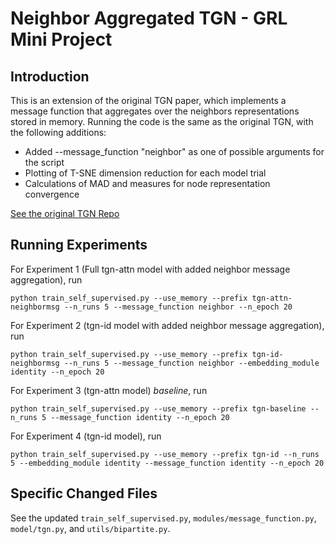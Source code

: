 # Neighbor Aggregated TGN - GRL Mini Project

## Introduction

This is an extension of the original TGN paper, which implements a message function that aggregates over the neighbors representations stored in memory. Running the code is the same as the original TGN, with the following additions:

- Added --message_function "neighbor" as one of possible arguments for the script
- Plotting of T-SNE dimension reduction for each model trial
- Calculations of MAD and measures for node representation convergence

[See the original TGN Repo](https://github.com/twitter-research/tgn)

## Running Experiments

For Experiment 1 (Full tgn-attn model with added neighbor message aggregation), run
```
python train_self_supervised.py --use_memory --prefix tgn-attn-neighbormsg --n_runs 5 --message_function neighbor --n_epoch 20
```

For Experiment 2 (tgn-id model with added neighbor message aggregation), run
```
python train_self_supervised.py --use_memory --prefix tgn-id-neighbormsg --n_runs 5 --message_function neighbor --embedding_module identity --n_epoch 20
```

For Experiment 3 (tgn-attn model) *baseline*, run
```
python train_self_supervised.py --use_memory --prefix tgn-baseline --n_runs 5 --message_function identity --n_epoch 20
```

For Experiment 4 (tgn-id model), run
```
python train_self_supervised.py --use_memory --prefix tgn-id --n_runs 5 --embedding_module identity --message_function identity --n_epoch 20
```

## Specific Changed Files

See the updated `train_self_supervised.py`, `modules/message_function.py`, `model/tgn.py`, and `utils/bipartite.py`.